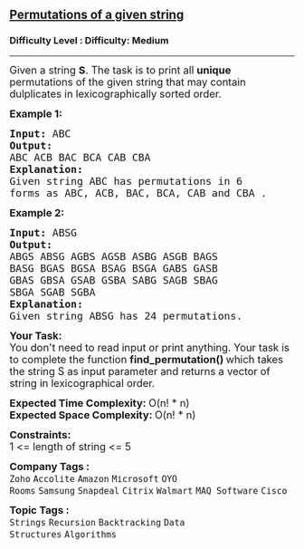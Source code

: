 <h2><a href="https://www.geeksforgeeks.org/problems/permutations-of-a-given-string2041/1?page=1&status=unsolved&sprint=a663236c31453b969852f9ea22507634&sortBy=submissions">Permutations of a given string</a></h2><h3>Difficulty Level : Difficulty: Medium</h3><hr><div class="problems_problem_content__Xm_eO"><p><span style="font-size: 18px;">Given a string <strong>S</strong>. The task is to print all <strong>unique </strong>permutations of the given string that may contain dulplicates in lexicographically sorted order.&nbsp;</span></p>
<p><strong><span style="font-size: 18px;">Example 1:</span></strong></p>
<pre><span style="font-size: 18px;"><strong>Input: </strong>ABC</span>
<strong><span style="font-size: 18px;">Output:</span></strong>
<span style="font-size: 18px;">ABC ACB BAC BCA CAB CBA</span>
<span style="font-size: 18px;"><strong>Explanation:</strong></span>
<span style="font-size: 18px;">Given string ABC has permutations in 6 </span>
<span style="font-size: 18px;">forms as ABC, ACB, BAC, BCA, CAB and CBA .</span>
</pre>
<p><strong><span style="font-size: 18px;">Example 2:</span></strong></p>
<pre><span style="font-size: 18px;"><strong>Input: </strong>ABSG</span>
<strong><span style="font-size: 18px;">Output:</span></strong>
<span style="font-size: 18px;">ABGS ABSG AGBS AGSB ASBG ASGB BAGS 
BASG BGAS BGSA BSAG BSGA GABS GASB 
GBAS GBSA GSAB GSBA SABG SAGB SBAG 
SBGA SGAB SGBA
</span><span style="font-size: 18px;"><strong>Explanation:</strong></span>
<span style="font-size: 18px;">Given string ABSG has 24 permutations.</span>
</pre>
<p><span style="font-size: 18px;"><strong style="font-size: 18px;">Your Task:&nbsp;&nbsp;</strong><br><span style="font-size: 18px;">You don't need to read input or print anything. Your task is to complete the function&nbsp;<strong>find_permutation</strong></span><strong style="font-size: 18px;">() </strong><span style="font-size: 18px;">which takes the string S as input parameter and returns a vector of string in lexicographical order.</span></span></p>
<p><span style="font-size: 18px;"><strong>Expected Time Complexity:&nbsp;</strong>O(n! * n)<br></span><span style="font-size: 18px;"><strong>Expected Space&nbsp;Complexity:&nbsp;</strong>O(n! * n)</span></p>
<p><span style="font-size: 18px;"><strong>Constraints:</strong><br>1 &lt;= length of string &lt;= 5</span></p></div><p><span style=font-size:18px><strong>Company Tags : </strong><br><code>Zoho</code>&nbsp;<code>Accolite</code>&nbsp;<code>Amazon</code>&nbsp;<code>Microsoft</code>&nbsp;<code>OYO Rooms</code>&nbsp;<code>Samsung</code>&nbsp;<code>Snapdeal</code>&nbsp;<code>Citrix</code>&nbsp;<code>Walmart</code>&nbsp;<code>MAQ Software</code>&nbsp;<code>Cisco</code>&nbsp;<br><p><span style=font-size:18px><strong>Topic Tags : </strong><br><code>Strings</code>&nbsp;<code>Recursion</code>&nbsp;<code>Backtracking</code>&nbsp;<code>Data Structures</code>&nbsp;<code>Algorithms</code>&nbsp;